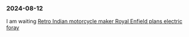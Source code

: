 ### 2024-08-12

I am waiting [Retro Indian motorcycle maker Royal Enfield plans electric foray](https://www.ft.com/content/af9796cd-0558-40ad-a72f-b7145313c260)

